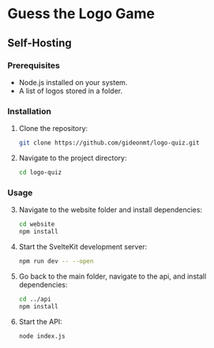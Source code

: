 # Guess the Logo Game

## Self-Hosting

### Prerequisites

- Node.js installed on your system.
- A list of logos stored in a folder.

### Installation

1. Clone the repository:

   ```bash
   git clone https://github.com/gideonmt/logo-quiz.git
   ```

2. Navigate to the project directory:

   ```bash
   cd logo-quiz
   ```

### Usage

3. Navigate to the website folder and install dependencies:

   ```bash
   cd website
   npm install
   ```

4. Start the SvelteKit development server:

   ```bash
   npm run dev -- --open
   ```

5. Go back to the main folder, navigate to the api, and install dependencies:

   ```bash
   cd ../api
   npm install
   ```

6. Start the API:

   ```bash
   node index.js
   ```